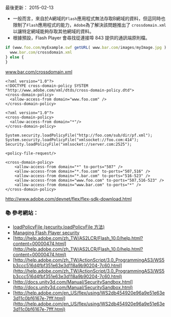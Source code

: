 
最後更新： 2015-02-13               

<!--
```console
shell> 
```
-->


- 一般而言，來自於A網域的`Flash`應用程式無法存取B網域的資料，但這同時也限制了`Flash`應用程式的能力，`Adobe`為了解決該問題推出了 `crossdomain.xml` 以讓特定網域能夠存取其他網域的資料。
- 根據預設，Flash Player 會尋找從連接埠 843 提供的通訊端原則檔。

```js
if (www.foo.com/myExample.swf getURL( www.bar.com/images/myImage.jpg ) ) {
  www.bar.com/crossdomain.xml
} else {
}
```

www.bar.com/crossdomain.xml
```
<?xml version="1.0"?> 
<!DOCTYPE cross-domain-policy SYSTEM "http://www.adobe.com/xml/dtds/cross-domain-policy.dtd"> 
<cross-domain-policy> 
  <allow-access-from domain="www.foo.com" /> 
</cross-domain-policy>
```


```
<?xml version="1.0"?>
<cross-domain-policy>
  <allow-access-from domain="*"/>
</cross-domain-policy>
```


```
System.security.loadPolicyFile("http://foo.com/sub/dir/pf.xml");
System.security.loadPolicyFile("xmlsocket://foo.com:414");
Security.loadPolicyFile("xmlsocket://server.com:2525");
```

```
<policy-file-request/>
```

```
<cross-domain-policy> 
    <allow-access-from domain="*" to-ports="507" /> 
    <allow-access-from domain="*.foo.com" to-ports="507,516" /> 
    <allow-access-from domain="*.bar.com" to-ports="516-523" /> 
    <allow-access-from domain="www.foo.com" to-ports="507,516-523" /> 
    <allow-access-from domain="www.bar.com" to-ports="*" /> 
</cross-domain-policy>
```



http://www.adobe.com/devnet/flex/flex-sdk-download.html



### :books: 參考網站：
- [loadPolicyFile (security.loadPolicyFile 方法)](http://help.adobe.com/zh_TW/as2/reference/flashlite/WS5b3ccc516d4fbf351e63e3d118ccf9c47f-7a8b.html)
- [Managing Flash Player security](http://help.adobe.com/en_US/Flex/4.0/UsingFlashBuilder/WS6f97d7caa66ef6eb1e63e3d11b6c4d0d21-7ec3.html)
- [http://help.adobe.com/zh_TW/AS2LCR/Flash_10.0/help.html?content=00000474.html](http://help.adobe.com/zh_TW/AS2LCR/Flash_10.0/help.html?content=00000474.html)
- [http://help.adobe.com/zh_TW/ActionScript/3.0_ProgrammingAS3/WS5b3ccc516d4fbf351e63e3d118a9b90204-7c60.html](http://help.adobe.com/zh_TW/ActionScript/3.0_ProgrammingAS3/WS5b3ccc516d4fbf351e63e3d118a9b90204-7c60.html)
- [http://docs.unity3d.com/Manual/SecuritySandbox.html](http://docs.unity3d.com/Manual/SecuritySandbox.html)
- [http://help.adobe.com/en_US/flex/using/WS2db454920e96a9e51e63e3d11c0bf6167e-7fff.html](http://help.adobe.com/en_US/flex/using/WS2db454920e96a9e51e63e3d11c0bf6167e-7fff.html)
